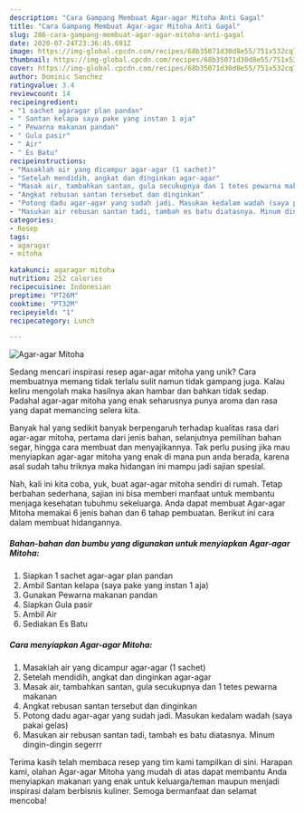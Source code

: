 ```yaml
---
description: "Cara Gampang Membuat Agar-agar Mitoha Anti Gagal"
title: "Cara Gampang Membuat Agar-agar Mitoha Anti Gagal"
slug: 286-cara-gampang-membuat-agar-agar-mitoha-anti-gagal
date: 2020-07-24T23:36:45.691Z
image: https://img-global.cpcdn.com/recipes/68b35071d30d8e55/751x532cq70/agar-agar-mitoha-foto-resep-utama.jpg
thumbnail: https://img-global.cpcdn.com/recipes/68b35071d30d8e55/751x532cq70/agar-agar-mitoha-foto-resep-utama.jpg
cover: https://img-global.cpcdn.com/recipes/68b35071d30d8e55/751x532cq70/agar-agar-mitoha-foto-resep-utama.jpg
author: Dominic Sanchez
ratingvalue: 3.4
reviewcount: 14
recipeingredient:
- "1 sachet agaragar plan pandan"
- " Santan kelapa saya pake yang instan 1 aja"
- " Pewarna makanan pandan"
- " Gula pasir"
- " Air"
- " Es Batu"
recipeinstructions:
- "Masaklah air yang dicampur agar-agar (1 sachet)"
- "Setelah mendidih, angkat dan dinginkan agar-agar"
- "Masak air, tambahkan santan, gula secukupnya dan 1 tetes pewarna makanan"
- "Angkat rebusan santan tersebut dan dinginkan"
- "Potong dadu agar-agar yang sudah jadi. Masukan kedalam wadah (saya pakai gelas)"
- "Masukan air rebusan santan tadi, tambah es batu diatasnya. Minum dingin-dingin segerrr"
categories:
- Resep
tags:
- agaragar
- mitoha

katakunci: agaragar mitoha 
nutrition: 252 calories
recipecuisine: Indonesian
preptime: "PT26M"
cooktime: "PT32M"
recipeyield: "1"
recipecategory: Lunch

---
```



![Agar-agar Mitoha](https://img-global.cpcdn.com/recipes/68b35071d30d8e55/751x532cq70/agar-agar-mitoha-foto-resep-utama.jpg)

Sedang mencari inspirasi resep agar-agar mitoha yang unik? Cara membuatnya memang tidak terlalu sulit namun tidak gampang juga. Kalau keliru mengolah maka hasilnya akan hambar dan bahkan tidak sedap. Padahal agar-agar mitoha yang enak seharusnya punya aroma dan rasa yang dapat memancing selera kita.

Banyak hal yang sedikit banyak berpengaruh terhadap kualitas rasa dari agar-agar mitoha, pertama dari jenis bahan, selanjutnya pemilihan bahan segar, hingga cara membuat dan menyajikannya. Tak perlu pusing jika mau menyiapkan agar-agar mitoha yang enak di mana pun anda berada, karena asal sudah tahu triknya maka hidangan ini mampu jadi sajian spesial.




Nah, kali ini kita coba, yuk, buat agar-agar mitoha sendiri di rumah. Tetap berbahan sederhana, sajian ini bisa memberi manfaat untuk membantu menjaga kesehatan tubuhmu sekeluarga. Anda dapat membuat Agar-agar Mitoha memakai 6 jenis bahan dan 6 tahap pembuatan. Berikut ini cara dalam membuat hidangannya.

<!--inarticleads1-->

##### Bahan-bahan dan bumbu yang digunakan untuk menyiapkan Agar-agar Mitoha:

1. Siapkan 1 sachet agar-agar plan pandan
1. Ambil  Santan kelapa (saya pake yang instan 1 aja)
1. Gunakan  Pewarna makanan pandan
1. Siapkan  Gula pasir
1. Ambil  Air
1. Sediakan  Es Batu




<!--inarticleads2-->

##### Cara menyiapkan Agar-agar Mitoha:

1. Masaklah air yang dicampur agar-agar (1 sachet)
1. Setelah mendidih, angkat dan dinginkan agar-agar
1. Masak air, tambahkan santan, gula secukupnya dan 1 tetes pewarna makanan
1. Angkat rebusan santan tersebut dan dinginkan
1. Potong dadu agar-agar yang sudah jadi. Masukan kedalam wadah (saya pakai gelas)
1. Masukan air rebusan santan tadi, tambah es batu diatasnya. Minum dingin-dingin segerrr




Terima kasih telah membaca resep yang tim kami tampilkan di sini. Harapan kami, olahan Agar-agar Mitoha yang mudah di atas dapat membantu Anda menyiapkan makanan yang enak untuk keluarga/teman maupun menjadi inspirasi dalam berbisnis kuliner. Semoga bermanfaat dan selamat mencoba!
